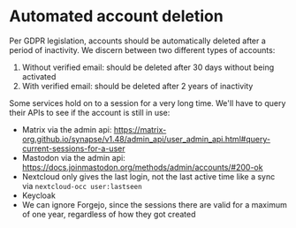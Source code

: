# Automated account deletion

Per GDPR legislation, accounts should be automatically deleted after a period of inactivity. We discern between two different types of accounts:

1. Without verified email: should be deleted after 30 days without being activated
2. With verified email: should be deleted after 2 years of inactivity

Some services hold on to a session for a very long time. We'll have to query their APIs to see if the account is still in use:

* Matrix via the admin api: https://matrix-org.github.io/synapse/v1.48/admin_api/user_admin_api.html#query-current-sessions-for-a-user
* Mastodon via the admin api: https://docs.joinmastodon.org/methods/admin/accounts/#200-ok
* Nextcloud only gives the last login, not the last active time like a sync via `nextcloud-occ user:lastseen`
* Keycloak 
* We can ignore Forgejo, since the sessions there are valid for a maximum of one year, regardless of how they got created
